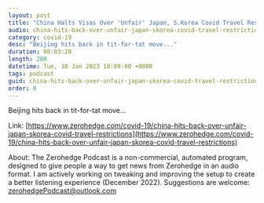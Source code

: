 ```yaml
---
layout: post
title: "China Halts Visas Over 'Unfair' Japan, S.Korea Covid Travel Restrictions"
audio: china-hits-back-over-unfair-japan-skorea-covid-travel-restrictions-0
category: covid-19
desc: "Beijing hits back in tit-for-tat move..."
duration: 00:03:20
length: 200
datetime: Tue, 10 Jan 2023 18:09:00 +0000
tags: podcast
guid: china-hits-back-over-unfair-japan-skorea-covid-travel-restrictions-0
order: 0
---
```

Beijing hits back in tit-for-tat move...

Link: [https://www.zerohedge.com/covid-19/china-hits-back-over-unfair-japan-skorea-covid-travel-restrictions](https://www.zerohedge.com/covid-19/china-hits-back-over-unfair-japan-skorea-covid-travel-restrictions)

About: The Zerohedge Podcast is a non-commercial, automated program, designed to give people a way to get news from Zerohedge in an audio format.  I am actively working on tweaking and improving the setup to create a better listening experience (December 2022).  Suggestions are welcome: [zerohedgePodcast@outlook.com](mailto:zerohedgePodcast@outlook.com)